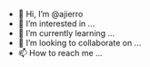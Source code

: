 - 👋 Hi, I’m @ajierro
- 👀 I’m interested in ...
- 🌱 I’m currently learning ...
- 💞️ I’m looking to collaborate on ...
- 📫 How to reach me ...

<!---
ajierro/ajierro is a ✨ special ✨ repository because its `README.md` (this file) appears on your GitHub profile.
You can click the Preview link to take a look at your changes.
--->
